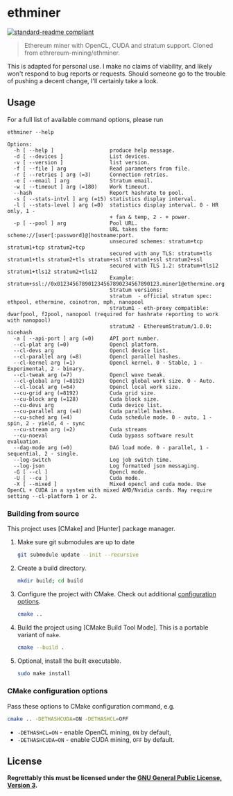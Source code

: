 # ethminer

[![standard-readme compliant](https://img.shields.io/badge/readme%20style-standard-brightgreen.svg)](https://github.com/RichardLitt/standard-readme)

> Ethereum miner with OpenCL, CUDA and stratum support. Cloned from ethrereum-mining/ethminer.

This is adapted for personal use. I make no claims of viability, and likely won't respond to bug reports or requests. Should
someone go to the trouble of pushing a decent change, I'll certainly take a look.

## Usage

For a full list of available command options, please run

```
ethminer --help

Options:
  -h [ --help ]                  produce help message.
  -d [ --devices ]               List devices.
  -v [ --version ]               list version.
  -f [ --file ] arg              Read parameters from file.
  -r [ --retries ] arg (=3)      Connection retries.
  -e [ --email ] arg             Stratum email.
  -w [ --timeout ] arg (=180)    Work timeout.
  --hash                         Report hashrate to pool.
  -s [ --stats-intvl ] arg (=15) statistics display interval.
  -l [ --stats-level ] arg (=0)  statistics display interval. 0 - HR only, 1 - 
                                 + fan & temp, 2 - + power.
  -p [ --pool ] arg              Pool URL.
                                 URL takes the form: scheme://[user[:password]@]hostname:port.
                                 unsecured schemes: stratum+tcp stratum1+tcp stratum2+tcp
                                 secured with any TLS: stratum+tls stratum1+tls stratum2+tls stratum+ssl stratum1+ssl stratum2+ssl
                                 secured with TLS 1.2: stratum+tls12 stratum1+tls12 stratum2+tls12
                                 Example: stratum+ssl://0x012345678901234567890234567890123.miner1@ethermine.org:5555
                                 Stratum versions:
                                 stratum  - official stratum spec: ethpool, ethermine, coinotron, mph, nanopool
                                 stratum1 - eth-proxy compatible: dwarfpool, f2pool, nanopool (required for hashrate reporting to work with nanopool)
                                 stratum2 - EthereumStratum/1.0.0: nicehash
  -a [ --api-port ] arg (=0)     API port number.
  --cl-plat arg (=0)             Opencl platform.
  --cl-devs arg                  Opencl device list.
  --cl-parallel arg (=8)         Opencl parallel hashes.
  --cl-kernel arg (=1)           Opencl kernel. 0 - Stable, 1 - Experimental, 2 - binary.
  --cl-tweak arg (=7)            Opencl wave tweak.
  --cl-global arg (=8192)        Opencl global work size. 0 - Auto.
  --cl-local arg (=64)           Opencl local work size.
  --cu-grid arg (=8192)          Cuda grid size.
  --cu-block arg (=128)          Cuda block size.
  --cu-devs arg                  Cuda device list.
  --cu-parallel arg (=4)         Cuda parallel hashes.
  --cu-sched arg (=4)            Cuda schedule mode. 0 - auto, 1 - spin, 2 - yield, 4 - sync
  --cu-stream arg (=2)           Cuda streams
  --cu-noeval                    Cuda bypass software result evaluation.
  --dag-mode arg (=0)            DAG load mode. 0 - parallel, 1 - sequential, 2 - single.
  --log-switch                   Log job switch time.
  --log-json                     Log formatted json messaging.
  -G [ --cl ]                    Opencl mode.
  -U [ --cu ]                    Cuda mode.
  -X [ --mixed ]                 Mixed opencl and cuda mode. Use OpenCL + CUDA in a system with mixed AMD/Nvidia cards. May require setting --cl-platform 1 or 2.
```

### Building from source

This project uses [CMake] and [Hunter] package manager.

1. Make sure git submodules are up to date

   ```sh
   git submodule update --init --recursive
   ```

2. Create a build directory.

   ```sh
   mkdir build; cd build
   ```

3. Configure the project with CMake. Check out additional
   [configuration options](#cmake-configuration-options).

   ```sh
   cmake ..
   ```

4. Build the project using [CMake Build Tool Mode]. This is a portable variant
   of `make`.

   ```sh
   cmake --build .
   ```

5. Optional, install the built executable.

   ```sh
   sudo make install
   ```

### CMake configuration options

Pass these options to CMake configuration command, e.g.

```sh
cmake .. -DETHASHCUDA=ON -DETHASHCL=OFF
```

- `-DETHASHCL=ON` - enable OpenCL mining, `ON` by default,
- `-DETHASHCUDA=ON` - enable CUDA mining, `OFF` by default.


## License

__Regrettably this must be licensed under the [GNU General Public License, Version 3](LICENSE).__

